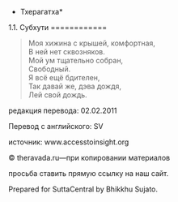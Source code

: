 * Тхерагатха*

1\.1\. Субхути
\=\=\=\=\=\=\=\=\=\=\=\=

> Моя хижина с крышей, комфортная,  
> В ней нет сквозняков\.  
> Мой ум тщательно собран,  
> Свободный\.  
> Я всё ещё бдителен,  
> Так давай же, дэва дождя,  
> Лей свой дождь\.

редакция перевода: 02\.02\.2011

Перевод с английского: SV

источник: www\.accesstoinsight\.org

© theravada\.ru—при копировании материалов

просьба ставить прямую ссылку на наш сайт\.

Prepared for SuttaCentral by Bhikkhu Sujato\.